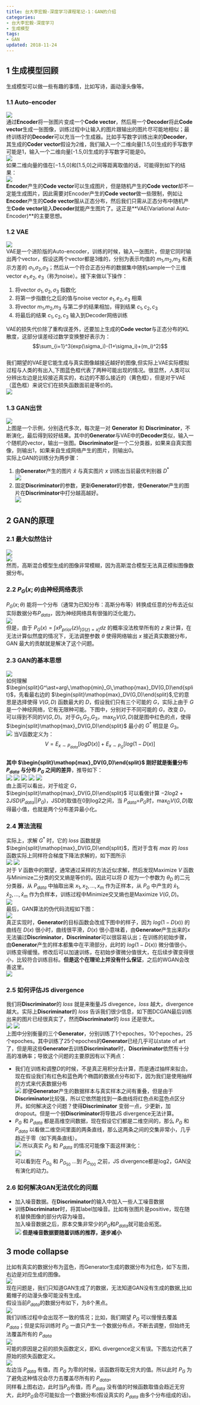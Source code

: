 ```yaml
---
title: 台大李宏毅-深度学习课程笔记-1：GAN的介绍
categories:
- 台大李宏毅-深度学习
- 生成模型
tags:
- GAN
updated: 2018-11-24
---
```

## 1 生成模型回顾
生成模型可以做一些有趣的事情，比如写诗，画动漫头像等。
### 1.1 Auto-encoder
![](/assets/blog_images/2018-11-24/2018-11-24-自编码.png)  
通过**Encoder**将一张图片变成一个**Code vector**，然后用一个**Decoder**将此**Code vector**生成一张图像，训练过程中让输入的图片跟输出的图片尽可能地相似；最终训练好的**Decoder**可以充当一个生成器。比如手写数字训练出来的**Decoder**，其生成的**Coder vector**假设为2维，我们输入一个二维向量[1.5,0]生成的手写数字可能是1，输入一个二维向量[-1.5,0]生成的手写数字可能是0。  
![](/assets/blog_images/2018-11-24/2018-11-24-手写数字自编码.png)  
如果二维向量的值在[−1.5,0]和[1.5,0]之间等距离取值的话，可能得到如下的结果：  
![](/assets/blog_images/2018-11-24/2018-11-24-数字生成.png)  
**Encoder**产生的**Code vector**可以生成图片，但是随机产生的**Code vector**却不一定能生成图片，因此需要对Encoder产生的**Code vector**做一些限制，例如让**Encoder**产生的**Code vector**服从正态分布，然后我们只需从正态分布中随机产生**Code vector**输入**Decoder**就能产生图片了。这正是**VAE(Variational Auto-Encoder)**的主要思想。  
### 1.2 VAE
![](/assets/blog_images/2018-11-24/2018-11-24-VAE.png)  
VAE是一个进阶版的Auto-encoder，训练的时候，输入一张图片，但是它同时输出两个vector，假设这两个vector都是3维的，分别为表示均值的 $m_1$,$m_2$,$m_3$ 和表示方差的 $\sigma_1$,$\sigma_2$,$\sigma_3$；然后从一个符合正态分布的数据集中随机sample一个三维vector $e_1$,$e_2$, $e_3$（称为noise）。接下来做以下操作：  
1. 将vector $\sigma_1,\sigma_2,\sigma_3$ 指数化
2. 将第一步指数化之后的值与noise vector $e_1,e_2,e_3$ 相乘
3. 将vector $m_1$,$m_2$,$m_3$ 与第二步的结果相加，得到结果 $c_1,c_2,c_3$
4. 将最后的结果 $c_1,c_2,c_3$ 输入到Decoder网络训练  

VAE的损失代价除了重构误差外，还要加上生成的**Code vector**与正态分布的KL散度，这部分误差经过数学变换整好表示为：  
$$\sum_{i=1}^3(exp(\sigma_i)-(1+\sigma_i)+(m_i)^2)$$  
我们期望的VAE是它能生成与真实图像越接近越好的图像,但实际上VAE实际模拟过程与人类的有出入,下图蓝色框代表了两种可能出现的情况。很显然，人类可以分辨出左边是比较接近真实的，右边的不那么接近的（黄色框），但是对于VAE（蓝色框）来说它们在损失函数面前是等价的。  
![](/assets/blog_images/2018-11-24/2018-11-24-VAE问题.png)  
### 1.3 GAN出世
![](/assets/blog_images/2018-11-24/2018-11-24-Generation.png)  
上图是一个示例，分别迭代多次，每次是一对 **Generator** 和 **Discriminator**，不断演化，最后得到较好结果。其中的**Generator**与VAE中的**Decoder**类似，输入一个随机的vector，输出一张图。**Discriminator**是一个二分类器，如果来自真实图像，则输出1，如果来自生成网络产生的图片，则输出0。    
实际上GAN的训练分为两步骤：  
1. 由**Generator**产生的图片 $\hat{x}$ 与真实图片 $x$ 训练出当前最优判别器 $D^\ast$  
![](/assets/blog_images/2018-11-24/2018-11-24-Discriminator.png)  
2. 固定**Discriminator**的参数，更新**Generator**的参数，使**Generator**产生的图片在**Discriminator**中打分越高越好。  
![](/assets/blog_images/2018-11-24/2018-11-24-Generator.png)  

## 2 GAN的原理
### 2.1 最大似然估计
![](/assets/blog_images/2018-11-24/2018-11-24-MLE.png)  
![](/assets/blog_images/2018-11-24/2018-11-24-MLE2.png)  
然而，高斯混合模型生成的图像非常模糊，因为高斯混合模型无法真正模拟图像数据分布。  
### 2.2 $P_G(x;\theta)$由神经网络表示
$P_G(x;\theta)$ 能将一个分布（通常为已知分布：高斯分布等）转换成任意的分布去近似实际数据分布$P_{data}$，因为神经网络具有很强的泛化能力。  
![](/assets/blog_images/2018-11-24/2018-11-24-PG.png)  
但是，由于 $P_G(x)=\int xP_{prior}(z)I_{[G(z)=x]}dz$ 的概率没法枚举所有的 $z$ 来计算，在无法计算似然度的情况下，无法调整参数 $\theta$ 使得网络输出 $x$ 接近真实数据分布，GAN 最大的贡献就是解决了这个问题。  
### 2.3 GAN的基本思想
![](/assets/blog_images/2018-11-24/2018-11-24-GAN1.png)  
如何理解 $\begin{split}G^\ast=arg\,\mathop{min}_G\,\mathop{max}_DV(G,D)\end{split}$，先看最右边的 $\begin{split}\mathop{max}_DV(G,D)\end{split}$,它的意思是选择使得 $V(G,D)$ 函数最大的 $D$，假设我们只有三个可能的 $G$，实际上由于 $G$ 是一个神经网络，它有无限种可能。下图中，分别对于不同可能的 $G$，改变 $D$，可以得到不同的$V(G,D)$。对于$G_1$,$G_2$,$G_3$，$\mathop{max}_DV(G,D)$就是图中红色的点，使得 $\begin{split}\mathop{max}_DV(G,D)\end{split}$ 最小的 $G^\ast$ 明显是 $G_3$。  
![](/assets/blog_images/2018-11-24/2018-11-24-GAN2.png)
当V函数定义为：  
$$V=E_{x\sim P_{data}}[logD(x)]+E_{x\sim P_G}[log(1-D(x)]$$  
**其中 $\begin{split}\mathop{max}_DV(G,D)\end{split}$ 刚好就是衡量分布 $P_{data}$ 与分布 $P_G$ 之间的差异**，推导如下：  
![](/assets/blog_images/2018-11-24/2018-11-24-GAN3.png)
![](/assets/blog_images/2018-11-24/2018-11-24-GAN4.png)
![](/assets/blog_images/2018-11-24/2018-11-24-GAN5.png)
![](/assets/blog_images/2018-11-24/2018-11-24-GAN6.png)
![](/assets/blog_images/2018-11-24/2018-11-24-GAN7.png)  
由上面可以看出，对于给定 $G$，$\begin{split}\mathop{max}_DV(G,D)\end{split}$ 可以看做计算 $-2log2+2JSD(P_{data}||P_G)$，JSD的取值在0到log2之间，当 $P_{data}$=$P_G$时，$\mathop{max}_DV(G,D)$取得最小值，也就是两个分布差异最小化。  

### 2.4 算法流程
实际上，求解 $G^\ast$ 时，它的 $loss$ 函数就是 $\begin{split}\mathop{max}_DV(G,D)\end{split}$，而对于含有 $max$ 的 $loss$ 函数实际上同样符合梯度下降法求解的，如下图所示  
![](/assets/blog_images/2018-11-24/2018-11-24-GAN8.png)
![](/assets/blog_images/2018-11-24/2018-11-24-GAN9.png)  
对于 $V$ 函数中的期望，通常通过采样的方法近似求解，然后发现Maximize $V$ 函数与Minimize二分类的交叉熵是等价的。因此可以将 $D$ 视为一个参数为 $\theta_D$ 的二元分类器，从 $P_{data}$ 中抽取出来 $x_1,x_2,...,x_m$ 作为正样本，从 $P_G$ 中产生的 $\hat{x}_1,\hat{x}_2,...,\hat{x}_m$  作为负样本，训练过程中Minimize交叉熵也是Maximize $V(G,D)$。  
![](/assets/blog_images/2018-11-24/2018-11-24-GAN10.png)  
最后，GAN算法的伪代码流程如下图：  
![](/assets/blog_images/2018-11-24/2018-11-24-GAN11.png)  
真正实现时，**Generator**的目标函数会改成下图中的样子，因为 $log(1-D(x))$ 的曲线在 $D(x)$ 很小时，曲线很平滑，$D(x)$ 很小意味着，由**Generator**产生出来的$x$无法骗过**Discriminator**，**Discriminator**可以很容易认出；在训练的初始步骤，由**Generator**产生的样本都集中在平滑部分，此时的 $log(1-D(x))$ 微分值很小，训练变得缓慢。修改后可以加速训练，在初始步骤微分值很大，在后续步骤变得很小，比较符合训练目标。**但是这个在理论上并没有什么保证**，之后的WGAN会改善这里。  
![](/assets/blog_images/2018-11-24/2018-11-24-GAN12.png)

### 2.5 如何评估JS divergence
我们将**Discriminator**的 $loss$ 就是来衡量JS divegence，$loss$ 越大，divergence越大。实际上**Discriminator**的 $loss$ 告诉我们很少信息，如下图DCGAN最后训练出来的图片已经很真实了，然而**Discriminator**的 $loss$ 还是很大。  
![](/assets/blog_images/2018-11-24/2018-11-24-GAN14.png)
![](/assets/blog_images/2018-11-24/2018-11-24-GAN13.png)  
上图中分别衡量的三个**Generator**，分别训练了1个epoches，10个epoches，25个epoches。其中训练了25个epoches的**Generator**已经几乎可以state of art了，但是用这些**Generator**去训练**Discriminator**时，**Discriminator**依然有十分高的准确率；导致这个问题的主要原因有以下两点：  
- 我们在训练和调整$D$的时候，不是真正用积分去计算，而是通过抽样来拟合。现在假设我们有红色和蓝色两个椭圆的数据点分布如下，因为我们是使用抽样的方式来代表数据分布  
![](/assets/blog_images/2018-11-24/2018-11-24-GAN15.png)
即便**Generator**产生的数据样本与真实样本之间有重叠，但是由于**Discriminator**比较强，所以它依然能找到一条曲线将红色点和蓝色点区分开。如何解决这个问题？使得**Discriminator** 变弱一点，少更新，加dropout。但是一个弱**Discriminator**将导致JS divergence无法计算。  
- $P_G$ 和 $P_{data}$ 都是高维空间数据，现在假设它们都是二维空间的，那么 $P_G$ 和 $P_{data}$ 以看做二维空间里面的两条直线，那么这两条之间的交集非常小，几乎趋近于零（如下两条直线）。  
![](/assets/blog_images/2018-11-24/2018-11-24-GAN16.png)
所以真实 $P_G$ 和 $P_{data}$ 的情况可能像下面这样演化：  
![](/assets/blog_images/2018-11-24/2018-11-24-GAN17.png)  
可以看到在 $P_{G_0}$ 和 $P_{G_{50}}$ ...到 $P_{G_{100}}$ 之前，JS divergence都是log2，GAN没有演化的动力。
### 2.6 如何解决GAN无法优化的问题
- 加入噪音数据。在**Discriminator**的输入中加入一些人工噪音数据
- 训练**Discriminator**时，将其label加噪音。比如有张图片是positive，现在随机替换图像的部分内容为噪音。  
加入噪音数据之后，原本交集非常少的$P_G$和$P_{data}$就可能会拓宽。  
![](/assets/blog_images/2018-11-24/2018-11-24-GAN18.png)
**但是噪音数据要随着训练的推荐，逐步减小**

## 3 mode collapse
比如有真实的数据分布为蓝色，而Generator生成的数据分布为红色，如下左图，右边是对应生成的图像。  
![](/assets/blog_images/2018-11-24/2018-11-24-GAN19.png)  
现在问题是，我们只知道GAN生成了的数据，无法知道GAN没有生成的数据,比如戴帽子的动漫头像可能没有生成。    
假设当前$P_{data}$的数据分布如下，为8个黑点。  
![](/assets/blog_images/2018-11-24/2018-11-24-GAN20.png)  
我们训练过程中会出现不一致的情况；比如，我们期望 $P_G$ 可以慢慢去覆盖 $P_{data}$；但是实际训练时 $P_G$ 一直只产生一个数据分布点，不断去调整，但始终无法覆盖所有的 $P_{data}$  
![](/assets/blog_images/2018-11-24/2018-11-24-GAN21.png)  
可能的原因是之前的损失函数定义，即KL divergence定义有误。下图左边代表了原始的损失函数定义。  
![](/assets/blog_images/2018-11-24/2018-11-24-GAN22.png)  
左边当 $P_{data}$ 有值，而 $P_G$ 为零的时候，该函数将取无穷大的值。所以此时 $P_G$ 为了避免这种情况会尽力去覆盖尽所有的 $P_{data}$。  
同样看上图右边，此时当$P_G$有值，而 $P_{data}$ 没有值的时候函数取值会趋近无穷大，此时$P_G$会尽可能拟合一个数据分布(假设真实的 $P_{data}$ 由多个分布组成的话)。
